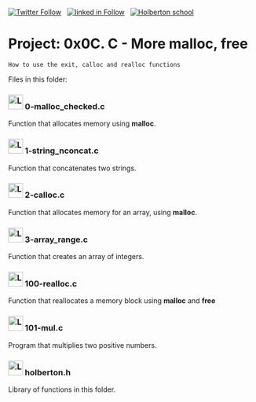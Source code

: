  [![Twitter Follow](https://img.shields.io/twitter/follow/jepez90?label=Follow%20me&style=social)](https://twitter.com/Jepez90) &nbsp; [![linked in Follow](https://img.shields.io/badge/LinkedIn-Follow-blue)](https://www.linkedin.com/in/jerson-p%C3%A9rez-010059a4/) &nbsp; [![Holberton school](https://img.shields.io/badge/Holberton_School-red)](https://twitter.com/HolbertonCOL)

# Project: 0x0C. C - More malloc, free

``` How to use the exit, calloc and realloc functions ```

Files in this folder:

### <img src="https://i.imgur.com/s1rXGpW.png" alt="Logo C" height="30">  0-malloc_checked.c

Function that allocates memory using **malloc**.

### <img src="https://i.imgur.com/s1rXGpW.png" alt="Logo C" height="30">  1-string_nconcat.c

Function that concatenates two strings.

### <img src="https://i.imgur.com/s1rXGpW.png" alt="Logo C" height="30">  2-calloc.c

Function that allocates memory for an array, using **malloc**.

### <img src="https://i.imgur.com/s1rXGpW.png" alt="Logo C" height="30">  3-array_range.c

Function that creates an array of integers.

### <img src="https://i.imgur.com/s1rXGpW.png" alt="Logo C" height="30">  100-realloc.c

Function that reallocates a memory block using **malloc** and **free**

### <img src="https://i.imgur.com/s1rXGpW.png" alt="Logo C" height="30">  101-mul.c

Program that multiplies two positive numbers.

### <img src="https://i.imgur.com/UCWcsWc.png" alt="Logo C" height="30"> holberton.h

Library of functions in this folder.